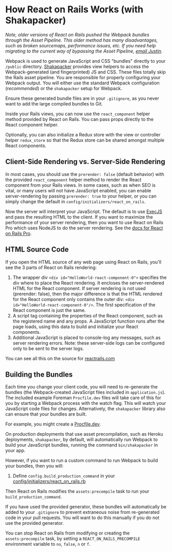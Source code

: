 # How React on Rails Works (with Shakapacker)

*Note, older versions of React on Rails pushed the Webpack bundles through the Asset Pipeline. This older method has *many* disadvantages, such as broken sourcemaps, performance issues, etc. If you need help migrating to the current way of bypassing the Asset Pipeline, [email Justin](mailto:justin@shakacode.com).*

Webpack is used to generate JavaScript and CSS "bundles" directly to your `/public` directory. [Shakapacker](https://github.com/shakacode/shakapacker) provides view helpers to access the Webpack-generated (and fingerprinted) JS and CSS. These files totally skip the Rails asset pipeline. You are responsible for properly configuring your Webpack output. You will either use the standard Webpack configuration (_recommended_) or the `shakapacker` setup for Webpack.

Ensure these generated bundle files are in your `.gitignore`, as you never want to add the large compiled bundles to Git.

Inside your Rails views, you can now use the `react_component` helper method provided by React on Rails. You can pass props directly to the React component helper.

Optionally, you can also initialize a Redux store with the view or controller helper `redux_store` so that the Redux store can be shared amongst multiple React components.

## Client-Side Rendering vs. Server-Side Rendering

In most cases, you should use the `prerender: false` (default behavior) with the provided `react_component` helper method to render the React component from your Rails views. In some cases, such as when SEO is vital, or many users will not have JavaScript enabled, you can enable server-rendering by passing `prerender: true` to your helper, or you can simply change the default in `config/initializers/react_on_rails`.

Now the server will interpret your JavaScript. The default is to use [ExecJS](https://github.com/rails/execjs) and pass the resulting HTML to the client. If you want to maximize the performance of your server rendering, then you want to use React on Rails Pro which uses NodeJS to do the server rendering. See the [docs for React on Rails Pro](https://github.com/shakacode/react_on_rails/wiki).

## HTML Source Code

If you open the HTML source of any web page using React on Rails, you'll see the 3 parts of React on Rails rendering:

1. The wrapper div `<div id="HelloWorld-react-component-0">` specifies the div where to place the React rendering. It encloses the server-rendered HTML for the React component. If server rendering is not used (prerender: false), then the major difference is that the HTML rendered for the React component only contains the outer div: `<div id="HelloWorld-react-component-0"/>`. The first specification of the React component is just the same.
1. A script tag containing the properties of the React component, such as the registered name and any props. A JavaScript function runs after the page loads, using this data to build and initialize your React components.
1. Additional JavaScript is placed to console-log any messages, such as server rendering errors. Note: these server-side logs can be configured only to be sent to the server logs.

You can see all this on the source for [reactrails.com](https://www.reactrails.com/)

## Building the Bundles

Each time you change your client code, you will need to re-generate the bundles (the Webpack-created JavaScript files included in `application.js`). The included example Foreman `Procfile.dev` files will take care of this for you by starting a Webpack process with the watch flag. This will watch your JavaScript code files for changes. Alternatively, the `shakapacker` library also can ensure that your bundles are built.

For example, you might create a [Procfile.dev](https://github.com/shakacode/react_on_rails/tree/master/spec/dummy/Procfile.dev).

On production deployments that use asset precompilation, such as Heroku deployments, `shakapacker`, by default, will automatically run Webpack to build your JavaScript bundles, running the command `bin/shakapacker` in your app.

However, if you want to run a custom command to run Webpack to build your bundles, then you will:

1. Define `config.build_production_command` in your [config/initializers/react_on_rails.rb](./configuration.md)

Then React on Rails modifies the `assets:precompile` task to run your `build_production_command`.

If you have used the provided generator, these bundles will automatically be added to your `.gitignore` to prevent extraneous noise from re-generated code in your pull requests. You will want to do this manually if you do not use the provided generator.

You can stop React on Rails from modifying or creating the `assets:precompile` task, by setting a `REACT_ON_RAILS_PRECOMPILE` environment variable to `no`, `false`, `n` or `f`.
